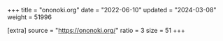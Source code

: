 +++
title = "ononoki.org"
date = "2022-06-10"
updated = "2024-03-08"
weight = 51996

[extra]
source = "https://ononoki.org/"
ratio = 3
size = 51
+++
